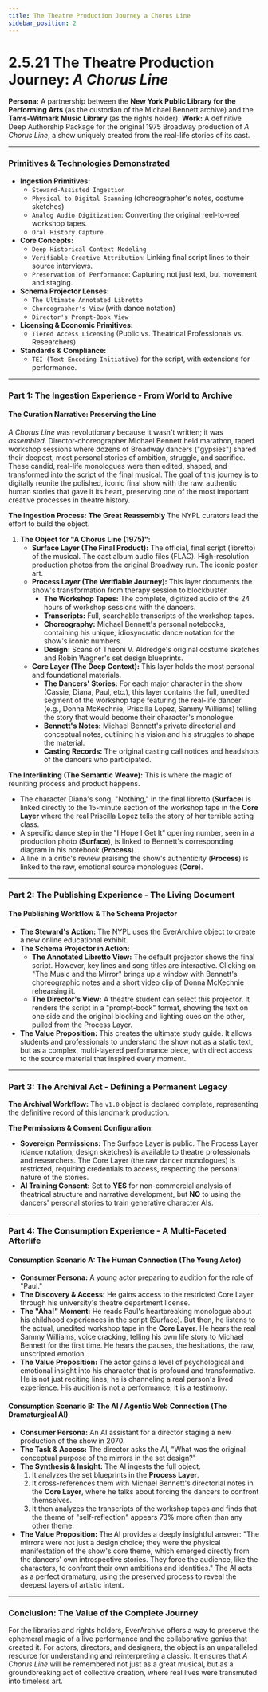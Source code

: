 ```yaml
---
title: The Theatre Production Journey a Chorus Line
sidebar_position: 2
---
```


# 2.5.21 The Theatre Production Journey: *A Chorus Line*

**Persona:** A partnership between the **New York Public Library for the Performing Arts** (as the custodian of the Michael Bennett archive) and the **Tams-Witmark Music Library** (as the rights holder).
**Work:** A definitive Deep Authorship Package for the original 1975 Broadway production of *A Chorus Line*, a show uniquely created from the real-life stories of its cast.

---

### **Primitives & Technologies Demonstrated**

*   **Ingestion Primitives:**
    *   `Steward-Assisted Ingestion`
    *   `Physical-to-Digital Scanning` (choreographer's notes, costume sketches)
    *   `Analog Audio Digitization`: Converting the original reel-to-reel workshop tapes.
    *   `Oral History Capture`
*   **Core Concepts:**
    *   `Deep Historical Context Modeling`
    *   `Verifiable Creative Attribution`: Linking final script lines to their source interviews.
    *   `Preservation of Performance`: Capturing not just text, but movement and staging.
*   **Schema Projector Lenses:**
    *   `The Ultimate Annotated Libretto`
    *   `Choreographer's View` (with dance notation)
    *   `Director's Prompt-Book View`
*   **Licensing & Economic Primitives:**
    *   `Tiered Access Licensing` (Public vs. Theatrical Professionals vs. Researchers)
*   **Standards & Compliance:**
    *   `TEI (Text Encoding Initiative)` for the script, with extensions for performance.

---

### **Part 1: The Ingestion Experience - From World to Archive**

#### **The Curation Narrative: Preserving the Line**
*A Chorus Line* was revolutionary because it wasn't written; it was *assembled*. Director-choreographer Michael Bennett held marathon, taped workshop sessions where dozens of Broadway dancers ("gypsies") shared their deepest, most personal stories of ambition, struggle, and sacrifice. These candid, real-life monologues were then edited, shaped, and transformed into the script of the final musical. The goal of this journey is to digitally reunite the polished, iconic final show with the raw, authentic human stories that gave it its heart, preserving one of the most important creative processes in theatre history.

**The Ingestion Process: The Great Reassembly**
The NYPL curators lead the effort to build the object.

1.  **The Object for "A Chorus Line (1975)":**
    *   **Surface Layer (The Final Product):** The official, final script (libretto) of the musical. The cast album audio files (FLAC). High-resolution production photos from the original Broadway run. The iconic poster art.
    *   **Process Layer (The Verifiable Journey):** This layer documents the show's transformation from therapy session to blockbuster.
        *   **The Workshop Tapes:** The complete, digitized audio of the 24 hours of workshop sessions with the dancers.
        *   **Transcripts:** Full, searchable transcripts of the workshop tapes.
        *   **Choreography:** Michael Bennett's personal notebooks, containing his unique, idiosyncratic dance notation for the show's iconic numbers.
        *   **Design:** Scans of Theoni V. Aldredge's original costume sketches and Robin Wagner's set design blueprints.
    *   **Core Layer (The Deep Context):** This layer holds the most personal and foundational materials.
        *   **The Dancers' Stories:** For each major character in the show (Cassie, Diana, Paul, etc.), this layer contains the full, unedited segment of the workshop tape featuring the real-life dancer (e.g., Donna McKechnie, Priscilla Lopez, Sammy Williams) telling the story that would become their character's monologue.
        *   **Bennett's Notes:** Michael Bennett's private directorial and conceptual notes, outlining his vision and his struggles to shape the material.
        *   **Casting Records:** The original casting call notices and headshots of the dancers who participated.

**The Interlinking (The Semantic Weave):**
This is where the magic of reuniting process and product happens.
*   The character Diana's song, "Nothing," in the final libretto (**Surface**) is linked directly to the 15-minute section of the workshop tape in the **Core Layer** where the real Priscilla Lopez tells the story of her terrible acting class.
*   A specific dance step in the "I Hope I Get It" opening number, seen in a production photo (**Surface**), is linked to Bennett's corresponding diagram in his notebook (**Process**).
*   A line in a critic's review praising the show's authenticity (**Process**) is linked to the raw, emotional source monologues (**Core**).

---

### **Part 2: The Publishing Experience - The Living Document**

#### **The Publishing Workflow & The Schema Projector**
*   **The Steward's Action:** The NYPL uses the EverArchive object to create a new online educational exhibit.
*   **The Schema Projector in Action:**
    *   **The Annotated Libretto View:** The default projector shows the final script. However, key lines and song titles are interactive. Clicking on "The Music and the Mirror" brings up a window with Bennett's choreographic notes and a short video clip of Donna McKechnie rehearsing it.
    *   **The Director's View:** A theatre student can select this projector. It renders the script in a "prompt-book" format, showing the text on one side and the original blocking and lighting cues on the other, pulled from the Process Layer.
*   **The Value Proposition:** This creates the ultimate study guide. It allows students and professionals to understand the show not as a static text, but as a complex, multi-layered performance piece, with direct access to the source material that inspired every moment.

---

### **Part 3: The Archival Act - Defining a Permanent Legacy**

**The Archival Workflow:**
The `v1.0` object is declared complete, representing the definitive record of this landmark production.

**The Permissions & Consent Configuration:**
*   **Sovereign Permissions:** The Surface Layer is public. The Process Layer (dance notation, design sketches) is available to theatre professionals and researchers. The Core Layer (the raw dancer monologues) is restricted, requiring credentials to access, respecting the personal nature of the stories.
*   **AI Training Consent:** Set to **YES** for non-commercial analysis of theatrical structure and narrative development, but **NO** to using the dancers' personal stories to train generative character AIs.

---

### **Part 4: The Consumption Experience - A Multi-Faceted Afterlife**

#### **Consumption Scenario A: The Human Connection (The Young Actor)**
*   **Consumer Persona:** A young actor preparing to audition for the role of "Paul."
*   **The Discovery & Access:** He gains access to the restricted Core Layer through his university's theatre department license.
*   **The "Aha!" Moment:** He reads Paul's heartbreaking monologue about his childhood experiences in the script (Surface). But then, he listens to the actual, unedited workshop tape in the **Core Layer**. He hears the real Sammy Williams, voice cracking, telling his own life story to Michael Bennett for the first time. He hears the pauses, the hesitations, the raw, unscripted emotion.
*   **The Value Proposition:** The actor gains a level of psychological and emotional insight into his character that is profound and transformative. He is not just reciting lines; he is channeling a real person's lived experience. His audition is not a performance; it is a testimony.

#### **Consumption Scenario B: The AI / Agentic Web Connection (The Dramaturgical AI)**
*   **Consumer Persona:** An AI assistant for a director staging a new production of the show in 2070.
*   **The Task & Access:** The director asks the AI, "What was the original conceptual purpose of the mirrors in the set design?"
*   **The Synthesis & Insight:** The AI ingests the full object.
    1.  It analyzes the set blueprints in the **Process Layer**.
    2.  It cross-references them with Michael Bennett's directorial notes in the **Core Layer**, where he talks about forcing the dancers to confront themselves.
    3.  It then analyzes the transcripts of the workshop tapes and finds that the theme of "self-reflection" appears 73% more often than any other theme.
*   **The Value Proposition:** The AI provides a deeply insightful answer: "The mirrors were not just a design choice; they were the physical manifestation of the show's core theme, which emerged directly from the dancers' own introspective stories. They force the audience, like the characters, to confront their own ambitions and identities." The AI acts as a perfect dramaturg, using the preserved process to reveal the deepest layers of artistic intent.

---

### **Conclusion: The Value of the Complete Journey**
For the libraries and rights holders, EverArchive offers a way to preserve the ephemeral magic of a live performance and the collaborative genius that created it. For actors, directors, and designers, the object is an unparalleled resource for understanding and reinterpreting a classic. It ensures that *A Chorus Line* will be remembered not just as a great musical, but as a groundbreaking act of collective creation, where real lives were transmuted into timeless art.